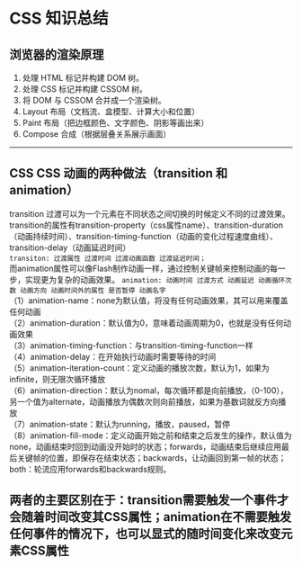 # CSS 知识总结

## 浏览器的渲染原理
1. 处理 HTML 标记并构建 DOM 树。
2. 处理 CSS 标记并构建 CSSOM 树。
3. 将 DOM 与 CSSOM 合并成一个渲染树。
4. Layout 布局（文档流、盒模型、计算大小和位置）
5. Paint 布局（把边框颜色、文字颜色、阴影等画出来）
6. Compose 合成（根据层叠关系展示画面）
***
## CSS CSS 动画的两种做法（transition 和 animation）

transition 过渡可以为一个元素在不同状态之间切换的时候定义不同的过渡效果。transition的属性有transition-property（css属性name）、transition-duration（动画持续时间）、transition-timing-function（动画的变化过程速度曲线）、transition-delay（动画延迟时间）<br>
`transiton: 过渡属性 过渡时间 过渡动画函数 过渡延迟时间；`<br>
而animation属性可以像Flash制作动画一样，通过控制关键帧来控制动画的每一步，实现更为复杂的动画效果。
`animation: 动画时间 过渡方式 动画延迟 动画循环次数 动画方向 动画时间外的属性 是否暂停 动画名字`<br>
（1）animation-name：none为默认值，将没有任何动画效果，其可以用来覆盖任何动画<br>
（2）animation-duration：默认值为0，意味着动画周期为0，也就是没有任何动画效果<br>
（3）animation-timing-function：与transition-timing-function一样<br>
（4）animation-delay：在开始执行动画时需要等待的时间<br>
（5）animation-iteration-count：定义动画的播放次数，默认为1，如果为infinite，则无限次循环播放<br>
（6）animation-direction：默认为nomal，每次循环都是向前播放，（0-100），另一个值为alternate，动画播放为偶数次则向前播放，如果为基数词就反方向播放<br>
（7）animation-state：默认为running，播放，paused，暂停<br>
（8）animation-fill-mode：定义动画开始之前和结束之后发生的操作，默认值为none，动画结束时回到动画没开始时的状态；forwards，动画结束后继续应用最后关键帧的位置，即保存在结束状态；backwards，让动画回到第一帧的状态；both：轮流应用forwards和backwards规则。<br>
## 两者的主要区别在于：transition需要触发一个事件才会随着时间改变其CSS属性；animation在不需要触发任何事件的情况下，也可以显式的随时间变化来改变元素CSS属性